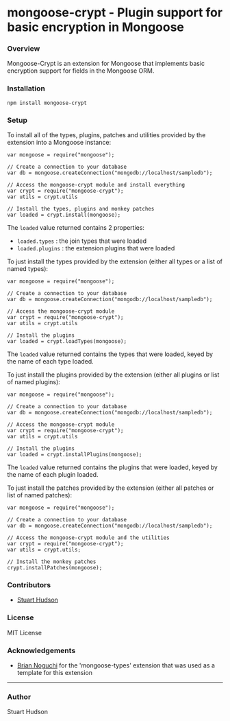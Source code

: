 mongoose-crypt - Plugin support for basic encryption in Mongoose
==============

### Overview

Mongoose-Crypt is an extension for Mongoose that implements basic encryption support for fields in the 
Mongoose ORM.  

### Installation
	npm install mongoose-crypt

### Setup
To install all of the types, plugins, patches and utilities provided by the extension into a Mongoose 
instance:

	var mongoose = require("mongoose");
	   
	// Create a connection to your database
	var db = mongoose.createConnection("mongodb://localhost/sampledb");
	
	// Access the mongoose-crypt module and install everything
	var crypt = require("mongoose-crypt");
	var utils = crypt.utils
	
	// Install the types, plugins and monkey patches
	var loaded = crypt.install(mongoose);

The `loaded` value returned contains 2 properties:

- `loaded.types` : the join types that were loaded
- `loaded.plugins` : the extension plugins that were loaded

To just install the types provided by the extension (either all types or a list of named types):

	var mongoose = require("mongoose");
   
	// Create a connection to your database
	var db = mongoose.createConnection("mongodb://localhost/sampledb");

	// Access the mongoose-crypt module
	var crypt = require("mongoose-crypt");
	var utils = crypt.utils
	
	// Install the plugins
	var loaded = crypt.loadTypes(mongoose);

The `loaded` value returned contains the types that were loaded, keyed by the name of each type 
loaded.

To just install the plugins provided by the extension (either all plugins or list of named plugins):

	var mongoose = require("mongoose");
	   
	// Create a connection to your database
	var db = mongoose.createConnection("mongodb://localhost/sampledb");
	
	// Access the mongoose-crypt module
	var crypt = require("mongoose-crypt");
	var utils = crypt.utils
	
	// Install the plugins
	var loaded = crypt.installPlugins(mongoose);

The `loaded` value returned contains the plugins that were loaded, keyed by the name of each plugin 
loaded.

To just install the patches provided by the extension (either all patches or list of named patches):

	var mongoose = require("mongoose");
	   
	// Create a connection to your database
	var db = mongoose.createConnection("mongodb://localhost/sampledb");
	
	// Access the mongoose-crypt module and the utilities
	var crypt = require("mongoose-crypt");
	var utils = crypt.utils;
	
	// Install the monkey patches
	crypt.installPatches(mongoose);

### Contributors
- [Stuart Hudson](https://github.com/goulash1971)

### License
MIT License

### Acknowledgements
- [Brian Noguchi](https://github.com/bnoguchi) for the 'mongoose-types' extension that was used as a template for this extension

---
### Author
Stuart Hudson		 
